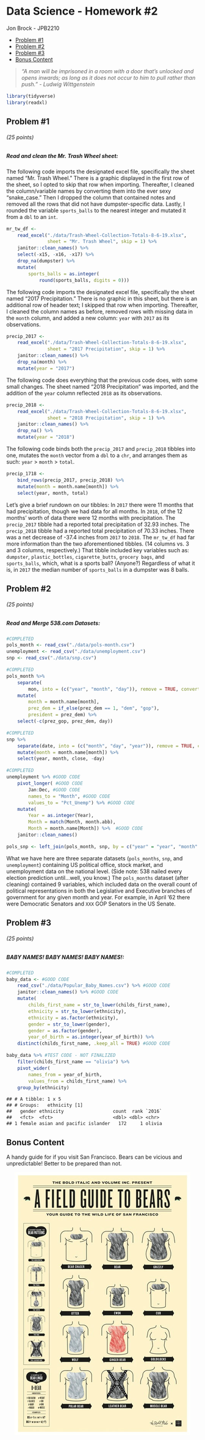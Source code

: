 Data Science - Homework \#2
================
Jon Brock - JPB2210

  - [Problem \#1](#problem-1)
  - [Problem \#2](#problem-2)
  - [Problem \#3](#problem-3)
  - [Bonus Content](#bonus-content)

> *“A man will be imprisoned in a room with a door that’s unlocked and
> opens inwards; as long as it does not occur to him to pull rather than
> push.” - Ludwig Wittgenstein*

``` r
library(tidyverse)
library(readxl)
```

## Problem \#1

###### (*25 points*)

##### *Read and clean the Mr. Trash Wheel sheet:*

The following code imports the designated excel file, specifically the
sheet named “Mr. Trash Wheel.” There is a graphic displayed in the first
row of the sheet, so I opted to skip that row when importing.
Thereafter, I cleaned the column/variable names by converting them into
the ever sexy “snake\_case.” Then I dropped the column that contained
notes and removed all the rows that did not have dumpster-specific data.
Lastly, I rounded the variable `sports_balls` to the nearest integer and
mutated it from a `dbl` to an `int`.

``` r
mr_tw_df <-
    read_excel("./data/Trash-Wheel-Collection-Totals-8-6-19.xlsx", 
               sheet = "Mr. Trash Wheel", skip = 1) %>% 
    janitor::clean_names() %>% 
    select(-x15, -x16, -x17) %>% 
    drop_na(dumpster) %>% 
    mutate(
        sports_balls = as.integer(
            round(sports_balls, digits = 0)))
```

The following code imports the designated excel file, specifically the
sheet named “2017 Precipitation.” There is no graphic in this sheet, but
there is an additional row of header text; I skipped that row when
importing. Thereafter, I cleaned the column names as before, removed
rows with missing data in the `month` column, and added a new column:
`year` with `2017` as its observations.

``` r
precip_2017 <-
    read_excel("./data/Trash-Wheel-Collection-Totals-8-6-19.xlsx", 
               sheet = "2017 Precipitation", skip = 1) %>%
    janitor::clean_names() %>% 
    drop_na(month) %>% 
    mutate(year = "2017")
```

The following code does everything that the previous code does, with
some small changes. The sheet named “2018 Precipitation” was imported,
and the addition of the `year` column reflected `2018` as its
observations.

``` r
precip_2018 <-
    read_excel("./data/Trash-Wheel-Collection-Totals-8-6-19.xlsx", 
               sheet = "2018 Precipitation", skip = 1) %>%
    janitor::clean_names() %>% 
    drop_na() %>% 
    mutate(year = "2018")
```

The following code binds both the `precip_2017` and `precip_2018`
tibbles into one, mutates the `month` vector from a `dbl` to a `chr`,
and arranges them as such: `year` \> `month` \> `total`.

``` r
precip_1718 <-
    bind_rows(precip_2017, precip_2018) %>% 
    mutate(month = month.name[month]) %>% 
    select(year, month, total)
```

Let’s give a brief rundown on our tibbles: In `2017` there were 11
months that had precipitation, though we had data for all months. In
`2018`, of the 12 months’ worth of data there were 12 months with
precipitation. The `precip_2017` tibble had a reported total
precipitation of 32.93 inches. The `precip_2018` tibble had a reported
total precipitation of 70.33 inches. There was a net decrease of -37.4
inches from `2017` to `2018`. The `mr_tw_df` had far more information
than the two aforementioned tibbles. (14 columns vs. 3 and 3 columns,
respectively.) That tibble included key variables such as: `dumpster`,
`plastic_bottles`, `cigarette_butts`, `grocery bags`, and
`sports_balls`, which, what is a sports ball? (Anyone?) Regardless of
what it is, in `2017` the median number of `sports_balls` in a dumpster
was 8 balls.

## Problem \#2

###### (*25 points*)

##### *Read and Merge 538.com Datasets:*

``` r
#COMPLETED
pols_month <- read_csv("./data/pols-month.csv")
unemployment <- read_csv("./data/unemployment.csv")
snp <- read_csv("./data/snp.csv")
```

``` r
#COMPLETED
pols_month %>%
    separate(
        mon, into = (c("year", "month", "day")), remove = TRUE, convert = TRUE) %>%
    mutate(
        month = month.name[month],
        prez_dem = if_else(prez_dem == 1, "dem", "gop"),
        president = prez_dem) %>%
    select(-c(prez_gop, prez_dem, day))
```

``` r
#COMPLETED
snp %>%
    separate(date, into = (c("month", "day", "year")), remove = TRUE, convert = TRUE) %>%
    mutate(month = month.name[month]) %>%
    select(year, month, close, -day)
```

``` r
#COMPLETED
unemployment %>% #GOOD CODE
    pivot_longer( #GOOD CODE
        Jan:Dec, #GOOD CODE
        names_to = "Month", #GOOD CODE
        values_to = "Pct_Unemp") %>% #GOOD CODE
    mutate(
        Year = as.integer(Year),
        Month = match(Month, month.abb),
        Month = month.name[Month]) %>%  #GOOD CODE
    janitor::clean_names()
```

``` r
pols_snp <- left_join(pols_month, snp, by = c("year" = "year", "month" = "month"))
```

What we have here are three separate datasets (`pols_months`, `snp`, and
`unemployment`) containing US political office, stock market, and
unemployment data on the national level. (Side note: 538 nailed every
election prediction until…well, you know.) The `pols_months` dataset
(after cleaning) contained 9 variables, which included data on the
overall count of political representations in both the Legislative and
Executive branches of government for any given month and year. For
example, in April ’62 there were Democratic Senators and `XXX` GOP
Senators in the US Senate.

## Problem \#3

###### (*25 points*)

##### *BABY NAMES\! BABY NAMES\! BABY NAMES\!:*

``` r
#COMPLETED
baby_data <- #GOOD CODE
    read_csv("./data/Popular_Baby_Names.csv") %>% #GOOD CODE
    janitor::clean_names() %>% #GOOD CODE
    mutate(
        childs_first_name = str_to_lower(childs_first_name),
        ethnicity = str_to_lower(ethnicity),
        ethnicity = as.factor(ethnicity),
        gender = str_to_lower(gender),
        gender = as.factor(gender),
        year_of_birth = as.integer(year_of_birth)) %>% 
    distinct(childs_first_name, .keep_all = TRUE) #GOOD CODE
```

``` r
baby_data %>% #TEST CODE - NOT FINALIZED
    filter(childs_first_name == "olivia") %>% 
    pivot_wider(
        names_from = year_of_birth,
        values_from = childs_first_name) %>% 
    group_by(ethnicity)
```

    ## # A tibble: 1 x 5
    ## # Groups:   ethnicity [1]
    ##   gender ethnicity                  count  rank `2016`
    ##   <fct>  <fct>                      <dbl> <dbl> <chr> 
    ## 1 female asian and pacific islander   172     1 olivia

## Bonus Content

A handy guide for if you visit San Francisco. Bears can be vicious and
unpredictable\! Better to be prepared than not.

<center>

![](bear_field_guide.jpg)

</center>
